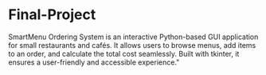 # Final-Project
SmartMenu Ordering System is an interactive Python-based GUI application for small restaurants and cafés. It allows users to browse menus, add items to an order, and calculate the total cost seamlessly. Built with tkinter, it ensures a user-friendly and accessible experience."
